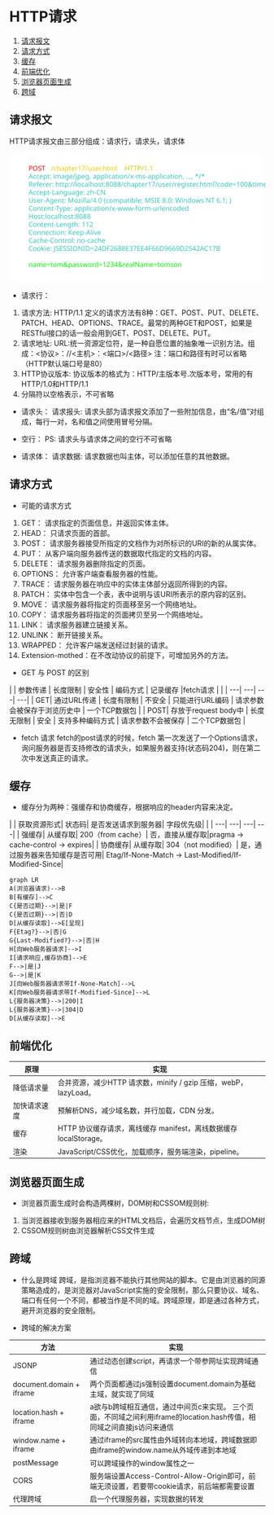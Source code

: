 # HTTP请求

1. [请求报文](#请求报文)
2. [请求方式](#请求方式)
3. [缓存](#缓存)
4. [前端优化](#前端优化)
5. [浏览器页面生成](#浏览器页面生成)
6. [跨域](#跨域)

## 请求报文
HTTP请求报文由三部分组成：请求行，请求头，请求体

![HTTPrequest](HTTPrequest.svg)

* 请求行：
1. 请求方法: HTTP/1.1 定义的请求方法有8种：GET、POST、PUT、DELETE、PATCH、HEAD、OPTIONS、TRACE。最常的两种GET和POST，如果是RESTful接口的话一般会用到GET、POST、DELETE、PUT。
2. 请求地址: URL:统一资源定位符，是一种自愿位置的抽象唯一识别方法。组成：<协议>：//<主机>：<端口>/<路径> 注：端口和路径有时可以省略（HTTP默认端口号是80）
3. HTTP协议版本: 协议版本的格式为：HTTP/主版本号.次版本号，常用的有HTTP/1.0和HTTP/1.1
4. 分隔符以空格表示，不可省略

* 请求头：
请求报头: 请求头部为请求报文添加了一些附加信息，由“名/值”对组成，每行一对，名和值之间使用冒号分隔。

* 空行：
PS: 请求头与请求体之间的空行不可省略

* 请求体：
请求数据: 请求数据也叫主体，可以添加任意的其他数据。 

## 请求方式
* 可能的请求方式
1. GET： 请求指定的页面信息，并返回实体主体。
2. HEAD： 只请求页面的首部。
3. POST： 请求服务器接受所指定的文档作为对所标识的URI的新的从属实体。
4. PUT： 从客户端向服务器传送的数据取代指定的文档的内容。
5. DELETE： 请求服务器删除指定的页面。
6. OPTIONS： 允许客户端查看服务器的性能。
7. TRACE： 请求服务器在响应中的实体主体部分返回所得到的内容。
8. PATCH： 实体中包含一个表，表中说明与该URI所表示的原内容的区别。
9. MOVE： 请求服务器将指定的页面移至另一个网络地址。
10. COPY： 请求服务器将指定的页面拷贝至另一个网络地址。
11. LINK： 请求服务器建立链接关系。
12. UNLINK： 断开链接关系。
13. WRAPPED： 允许客户端发送经过封装的请求。
14. Extension-mothed：在不改动协议的前提下，可增加另外的方法。

* GET 与 POST 的区别

| | 参数传递 | 长度限制 | 安全性 | 编码方式 | 记录缓存 |fetch请求 |
| | ---| ---| ---| ---|
| GET| 通过URL传递 | 长度有限制 | 不安全 | 只能进行URL编码 | 请求参数会被保存于浏览历史中 | 一个TCP数据包 |
| POST| 存放于request body中 |  长度无限制 | 安全 | 支持多种编码方式 | 请求参数不会被保存 | 二个TCP数据包 |

* fetch 请求
fetch的post请求的时候，fetch 第一次发送了一个Options请求，询问服务器是否支持修改的请求头，如果服务器支持(状态码204)，则在第二次中发送真正的请求。

## 缓存

* 缓存分为两种：强缓存和协商缓存，根据响应的header内容来决定。

| | 获取资源形式| 状态码| 是否发送请求到服务器| 字段优先级|
| | ---| ---| ---| ---|
| 强缓存| 从缓存取| 200（from cache）| 否，直接从缓存取|pragma -> cache-control -> expires|
| 协商缓存| 从缓存取| 304（not modified）| 是，通过服务器来告知缓存是否可用| Etag/If-None-Match -> Last-Modified/If-Modified-Since|

```mermaid
graph LR
A(浏览器请求)-->B
B[有缓存]-->C
C{是否过期}-->|是|F
C{是否过期}-->|否|D
D[从缓存读取]-->E[呈现]
F{Etag?}-->|否|G
G{Last-Modified?}-->|否|H
H[向Web服务器请求]-->I
I[请求响应,缓存协商]-->E
F-->|是|J
G-->|是|K
J[向Web服务器请求带If-None-Match]-->L
K[向Web服务器请求带If-Modified-Since]-->L
L{服务器决策}-->|200|I
L{服务器决策}-->|304|D
D[从缓存读取]-->E
```

## 前端优化

| 原理 | 实现 |
| -| -|
| 降低请求量| 合并资源，减少HTTP 请求数，minify / gzip 压缩，webP，lazyLoad。|
| 加快请求速度| 预解析DNS，减少域名数，并行加载，CDN 分发。|
| 缓存| HTTP 协议缓存请求，离线缓存 manifest，离线数据缓存localStorage。|
| 渲染| JavaScript/CSS优化，加载顺序，服务端渲染，pipeline。|

## 浏览器页面生成
* 浏览器页面生成时会构造两棵树，DOM树和CSSOM规则树:
1. 当浏览器接收到服务器相应来的HTML文档后，会遍历文档节点，生成DOM树
2. CSSOM规则树由浏览器解析CSS文件生成

## 跨域

* 什么是跨域
跨域，是指浏览器不能执行其他网站的脚本。它是由浏览器的同源策略造成的，是浏览器对JavaScript实施的安全限制，那么只要协议、域名、端口有任何一个不同，都被当作是不同的域。跨域原理，即是通过各种方式，避开浏览器的安全限制。

* 跨域的解决方案

| 方法| 实现|
|-|-|
| JSONP| 通过动态创建script，再请求一个带参网址实现跨域通信|
| document.domain + iframe| 两个页面都通过js强制设置document.domain为基础主域，就实现了同域|
| location.hash + iframe| a欲与b跨域相互通信，通过中间页c来实现。 三个页面，不同域之间利用iframe的location.hash传值，相同域之间直接js访问来通信|
| window.name + iframe| 通过iframe的src属性由外域转向本地域，跨域数据即由iframe的window.name从外域传递到本地域|
| postMessage| 可以跨域操作的window属性之一|
| CORS| 服务端设置Access-Control-Allow-Origin即可，前端无须设置，若要带cookie请求，前后端都需要设置|
| 代理跨域| 启一个代理服务器，实现数据的转发|
